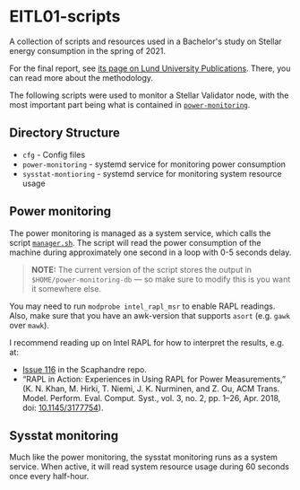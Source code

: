 # EITL01-scripts

A collection of scripts and resources used in a Bachelor's study on Stellar
energy consumption in the spring of 2021.

For the final report, see [its page on Lund University
Publications](http://lup.lub.lu.se/student-papers/record/9059429). There, you
can read more about the methodology.

The following scripts were used to monitor a Stellar Validator node, with the
most important part being what is contained in
[`power-monitoring`](./power-monitoring).

## Directory Structure

- `cfg` - Config files
- `power-monitoring` - systemd service for monitoring power consumption
- `sysstat-montioring` - systemd service for monitoring system resource usage

## Power monitoring

The power monitoring is managed as a system service, which calls the script
[`manager.sh`](./power-monitoring/manager.sh). The script will read the power
consumption of the machine during approximately one second in a loop with 0-5
seconds delay.

> **NOTE:** The current version of the script stores the output in
> `$HOME/power-monitoring-db` — so make sure to modify this is you want it
> somewhere else.

You may need to run `modprobe intel_rapl_msr` to enable RAPL readings. Also,
make sure that you have an awk-version that supports `asort` (e.g. `gawk` over
`mawk`).

I recommend reading up on Intel RAPL for how to interpret the results, e.g. at:

- [Issue 116](https://github.com/hubblo-org/scaphandre/issues/116) in the
  Scaphandre repo.
- “RAPL in Action: Experiences in Using RAPL for Power Measurements,” (K. N.
  Khan, M. Hirki, T. Niemi, J. K. Nurminen, and Z. Ou, ACM Trans. Model.
  Perform. Eval. Comput. Syst., vol. 3, no. 2, pp. 1–26, Apr. 2018, doi:
  [10.1145/3177754](https://dl.acm.org/doi/10.1145/3177754)).

## Sysstat monitoring

Much like the power monitoring, the sysstat monitoring runs as a system service.
When active, it will read system resource usage during 60 seconds once every
half-hour.
